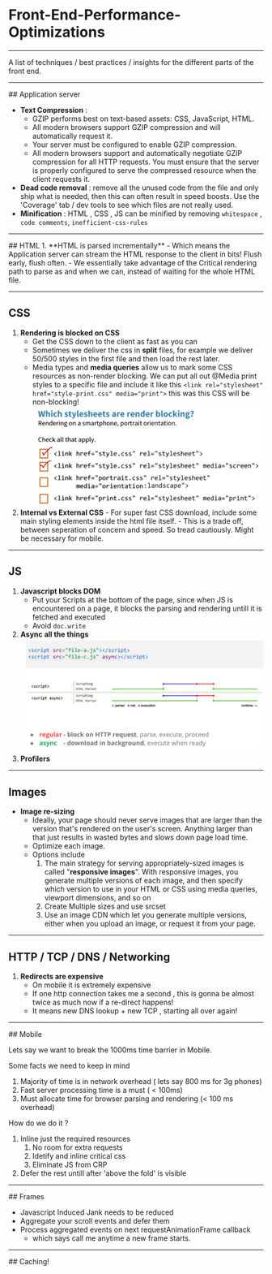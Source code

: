 # Front-End-Performance-Optimizations
<hr>

A list of techniques / best practices / insights for the different parts of the front end.

<hr>
## Application server

* **Text Compression** : 
    - GZIP performs best on text-based assets: CSS, JavaScript, HTML.
    - All modern browsers support GZIP compression and will automatically request it.
    - Your server must be configured to enable GZIP compression.
    - All modern browsers support and automatically negotiate GZIP compression for all HTTP requests. You must ensure that the server is properly configured to serve the compressed resource when the client requests it.
* **Dead code removal** : remove all the unused code from the file and only ship what is needed, then this can often result in speed boosts. Use the 'Coverage' tab / dev tools to see which files are not really used.
* **Minification** : HTML , CSS , JS can be minified by removing `whitespace` , `code comments`, `inefficient-css-rules`

<hr>
## HTML 
  1. **HTML is parsed incrementally** 
      - Which means the  Application server can stream the HTML response to the client in bits! Flush early, flush often.
      - We essentially take advantage of the Critical rendering path to parse as and when we can, instead of waiting for the whole HTML file.
<hr>

## CSS
  1. **Rendering is blocked on CSS**
     - Get the CSS down to the client as fast as you can
     - Sometimes we deliver the css in **split** files,
   for example we deliver 50/500 styles in the first file and then load the rest later.
     - Media types and **media queries** allow us to mark some CSS resources as non-render blocking. We can put all out @Media print styles to a specific file and include it like this `<link rel="stylesheet" href="style-print.css" media="print">` this was this CSS will be non-blocking!
     ![css-render-blocking](Resources/css-render-blocking.png)
   1. **Internal vs External CSS**
     - For super fast CSS download, include some main styling elements inside the html file itself.
     - This is a trade off, between seperation of concern and speed. So tread cautiously. Might be necessary for mobile.
<hr>

## JS
  1. **Javascript blocks DOM**
     - Put your Scripts at the bottom of the page, since when JS is encountered on a page, it blocks the parsing and rendering untill it is fetched and executed
     - Avoid `doc.write`  
  2. **Async all the things**
     ![asyncjs](./Resources/async-js.png)
  3. **Profilers**
<hr>

## Images
  * **Image re-sizing**
    - Ideally, your page should never serve images that are larger than the version that's rendered on the user's screen. Anything larger than that just results in wasted bytes and slows down page load time.
    - Optimize each image.
    - Options include
      1. The main strategy for serving appropriately-sized images is called "**responsive images**". With responsive images, you generate multiple versions of each image, and then specify which version to use in your HTML or CSS using media queries, viewport dimensions, and so on
      2. Create Multiple sizes and use srcset
      3. Use an image CDN which let you generate multiple versions, either when you upload an image, or request it from your page.
<hr> 

## HTTP / TCP / DNS / Networking

  1. **Redirects are expensive**
      - On mobile it is extremely expensive
      - If one http connection takes me a second , this is gonna be almost twice as much now if a re-direct happens!
      - It means new DNS lookup + new TCP , starting all over again!

<hr>
## Mobile 

Lets say we want to break the 1000ms time barrier in Mobile.

Some facts we need to keep in mind 

1. Majority of time is in network overhead ( lets say 800 ms for 3g phones)
2. Fast server processing time is a must ( < 100ms)
3. Must allocate time for browser parsing and rendering (< 100 ms overhead)

How do we do it ?

1. Inline just the required resources
   1. No room for extra requests
   2. Idetify and inline critical css
   3. Eliminate JS from CRP
2. Defer the rest untill after 'above the fold' is visible

<hr>
## Frames

* Javascript Induced Jank needs to be reduced 
* Aggregate your scroll events and defer them
* Process aggregated events on next requestAnimationFrame callback
    - which says call me anytime a new frame starts.

<hr>
## Caching!
